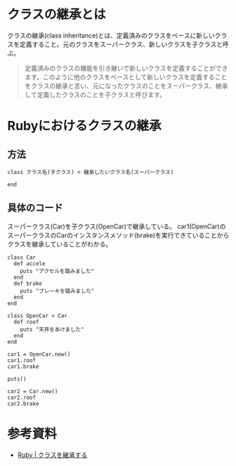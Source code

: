 # クラスの継承とは
クラスの継承(class inheritance)とは、定義済みのクラスをベースに新しいクラスを定義すること。元のクラスをスーパークラス、新しいクラスを子クラスと呼ぶ。

> 定義済みのクラスの機能を引き継いで新しいクラスを定義することができます。このように他のクラスをベースとして新しいクラスを定義することをクラスの継承と言い、元になったクラスのことをスーパークラス、継承して定義したクラスのことを子クラスと呼びます。

# Rubyにおけるクラスの継承
## 方法

```
class クラス名(子クラス) < 継承したいクラス名(スーパークラス)

end
```

## 具体のコード
スーパークラス(Car)を子クラス(OpenCar)で継承している。
car1(OpenCar)のスーパークラスのCarのインスタンスメソッド(brake)を実行できていることからクラスを継承していることがわかる。

```
class Car
  def accele
    puts "アクセルを踏みました"
  end
  def brake
    puts "ブレーキを踏みました"
  end
end

class OpenCar < Car
  def roof
    puts "天井をあけました"
  end
end

car1 = OpenCar.new()
car1.roof
car1.brake

puts()

car2 = Car.new()
car2.roof
car2.brake
```

# 参考資料
- [Ruby | クラスを継承する](https://www.javadrive.jp/ruby/inherit/index1.html#google_vignette)
